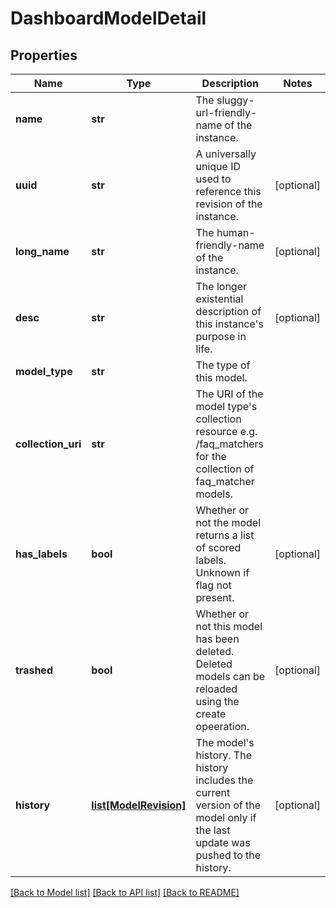 # DashboardModelDetail

## Properties
Name | Type | Description | Notes
------------ | ------------- | ------------- | -------------
**name** | **str** | The sluggy-url-friendly-name of the instance. | 
**uuid** | **str** | A universally unique ID used to reference this revision of the instance. | [optional] 
**long_name** | **str** | The human-friendly-name of the instance. | [optional] 
**desc** | **str** | The longer existential description of this instance&#39;s purpose in life. | [optional] 
**model_type** | **str** | The type of this model. | 
**collection_uri** | **str** | The URI of the model type&#39;s collection resource e.g. /faq_matchers for the collection of faq_matcher models. | 
**has_labels** | **bool** | Whether or not the model returns a list of scored labels. Unknown if flag not present. | [optional] 
**trashed** | **bool** | Whether or not this model has been deleted. Deleted models can be reloaded using the create opeeration. | [optional] 
**history** | [**list[ModelRevision]**](ModelRevision.md) | The model&#39;s history. The history includes the current version of the model only if the last update was pushed to the history. | [optional] 

[[Back to Model list]](../README.md#documentation-for-models) [[Back to API list]](../README.md#documentation-for-api-endpoints) [[Back to README]](../README.md)


